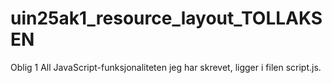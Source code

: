 # uin25ak1_resource_layout_TOLLAKSEN
Oblig 1 
All JavaScript-funksjonaliteten jeg har skrevet, ligger i filen script.js.